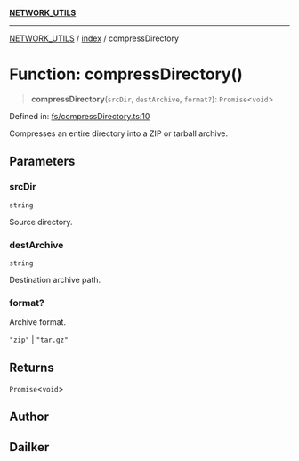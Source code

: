 [**NETWORK_UTILS**](../../README.md)

***

[NETWORK_UTILS](../../README.md) / [index](../README.md) / compressDirectory

# Function: compressDirectory()

> **compressDirectory**(`srcDir`, `destArchive`, `format?`): `Promise`\<`void`\>

Defined in: [fs/compressDirectory.ts:10](https://github.com/dailker/everyutil/blob/7c30ec40bbb398255a9be572db0a537e8bcb9c11/src/fs/compressDirectory.ts#L10)

Compresses an entire directory into a ZIP or tarball archive.

## Parameters

### srcDir

`string`

Source directory.

### destArchive

`string`

Destination archive path.

### format?

Archive format.

`"zip"` | `"tar.gz"`

## Returns

`Promise`\<`void`\>

## Author

## Dailker
